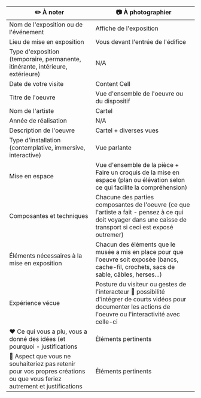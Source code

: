 | ✏️ À noter    | 📷 À photographier|
| ------------- | ------------- |
| Nom de l'exposition ou de l'événement  | Affiche de l'exposition  |
| Lieu de mise en exposition  | Vous devant l'entrée de l'édifice |
| Type d'exposition (temporaire, permanente, itinérante, intérieure, extérieure) | 	N/A  |
| Date de votre visite | Content Cell  |
| Titre de l'oeuvre	 | Vue d'ensemble de l'oeuvre ou du dispositif |
| Nom de l'artiste  | Cartel  |
| Année de réalisation  | N/A |
| Description de l'oeuvre  | Cartel + diverses vues  |
| Type d'installation (contemplative, immersive, interactive)  | Vue parlante |
| Mise en espace | Vue d'ensemble de la pièce + Faire un croquis de la mise en espace (plan ou élévation selon ce qui facilite la compréhension) |
| Composantes et techniques | Chacune des parties composantes de l'oeuvre (ce que l'artiste a fait - pensez à ce qui doit voyager dans une caisse de transport si ceci est exposé outremer)  |
| Éléments nécessaires à la mise en exposition  | Chacun des éléments que le musée a mis en place pour que l'oeuvre soit exposée (bancs, cache-fil, crochets, sacs de sable, câbles, herses...)  |
| Expérience vécue | Posture du visiteur ou gestes de l'interacteur 🎥 possibilité d'intégrer de courts vidéos pour documenter les actions de l'oeuvre ou l'interactivité avec celle-ci  |
| ❤️ Ce qui vous a plu, vous a donné des idées (et pourquoi - justifications  | Éléments pertinents |
| 🤔 Aspect que vous ne souhaiteriez pas retenir pour vos propres créations ou que vous feriez autrement et justifications | Éléments pertinents |

